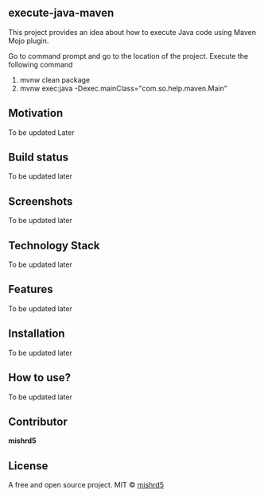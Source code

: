 ## execute-java-maven
This project provides an idea about how to execute Java code using Maven
Mojo plugin. 

Go to command prompt and go to the location of the project.
Execute the following command

1. mvnw clean package
2. mvnw exec:java -Dexec.mainClass="com.so.help.maven.Main"


## Motivation
To be updated Later

## Build status
To be updated later

## Screenshots
To be updated later

## Technology Stack
To be updated later

## Features
To be updated later

## Installation
To be updated later

## How to use?
To be updated later

## Contributor

**mishrd5**

## License
A free and open source project.
MIT © [mishrd5]()